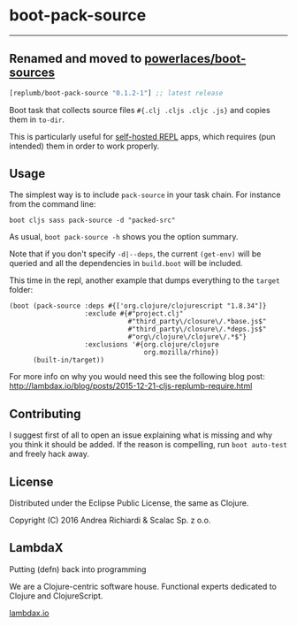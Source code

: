 # boot-pack-source

---
__Renamed and moved to [powerlaces/boot-sources](https://github.com/boot-clj/boot-sources)__
---

[](dependency)
```clojure
[replumb/boot-pack-source "0.1.2-1"] ;; latest release
```
[](/dependency)

Boot task that collects source files `#{.clj .cljs .cljc .js}` and copies them
in `to-dir`.

This is particularly useful for
[self-hosted REPL](https://github.com/Lambda-X/replumb) apps, which requires
(pun intended) them in order to work properly.

## Usage

The simplest way is to include `pack-source` in your task chain.
For instance from the command line:

```
boot cljs sass pack-source -d "packed-src"
```

As usual, `boot pack-source -h` shows you the option summary.

Note that if you don't specify `-d|--deps`, the current `(get-env)` will be
queried and all the dependencies in `build.boot` will be included.

This time in the repl, another example that dumps everything to the `target`
folder:

```
(boot (pack-source :deps #{['org.clojure/clojurescript "1.8.34"]}
                   :exclude #{#"project.clj"
                              #"third_party\/closure\/.*base.js$"
                              #"third_party\/closure\/.*deps.js$"
                              #"org\/clojure\/clojure\/.*$"}
                   :exclusions '#{org.clojure/clojure
                                  org.mozilla/rhino})
      (built-in/target))
```

For more info on why you would need this see the following blog post:
http://lambdax.io/blog/posts/2015-12-21-cljs-replumb-require.html
  
## Contributing

I suggest first of all to open an issue explaining what is missing and why you
think it should be added. If the reason is compelling, run `boot auto-test` and
freely hack away.

## License

Distributed under the Eclipse Public License, the same as Clojure.

Copyright (C) 2016 Andrea Richiardi & Scalac Sp. z o.o.

## LambdaX

Putting (defn) back into programming

We are a Clojure-centric software house.
Functional experts dedicated to Clojure and ClojureScript.

[lambdax.io](http://lambdax.io/?utm_source=scalac_github&utm_campaign=scalac1&utm_medium=web)
